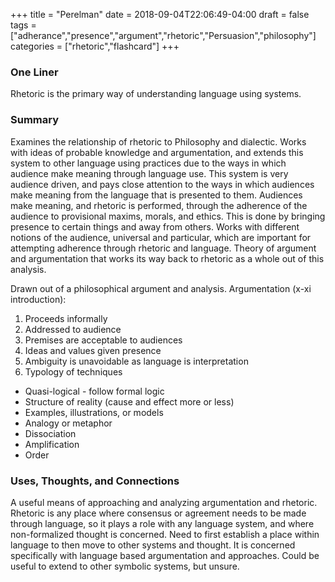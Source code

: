 +++
title = "Perelman"
date = 2018-09-04T22:06:49-04:00
draft = false
tags = ["adherance","presence","argument","rhetoric","Persuasion","philosophy"]
categories = ["rhetoric","flashcard"]
+++
### One Liner
Rhetoric is the primary way of understanding language using systems.

### Summary
Examines the relationship of rhetoric to Philosophy and dialectic. Works with ideas of probable knowledge and argumentation, and extends this system to other language using practices due to the ways in which audience make meaning through language use. This system is very audience driven, and pays close attention to the ways in which audiences make meaning from the language that is presented to them. Audiences make meaning, and rhetoric is performed, through the adherence of the audience to provisional maxims, morals, and ethics. This is done by bringing presence to certain things and away from others. Works with different notions of the audience, universal and particular, which are important for attempting adherence through rhetoric and language. Theory of argument and argumentation that works its way back to rhetoric as a whole out of this analysis.

Drawn out of a philosophical argument and analysis. Argumentation (x-xi introduction):
1. Proceeds informally
2. Addressed to audience
3. Premises are acceptable to audiences
4. Ideas and values given presence
5. Ambiguity is unavoidable as language is interpretation
6. Typology of techniques
  - Quasi-logical - follow formal logic
  - Structure of reality (cause and effect more or less)
  - Examples, illustrations, or models
  - Analogy or metaphor
  - Dissociation
  - Amplification
  - Order


### Uses, Thoughts, and Connections
A useful means of approaching and analyzing argumentation and rhetoric. Rhetoric is any place where consensus or agreement needs to be made through language, so it plays a role with any language system, and where non-formalized thought is concerned. Need to first establish a place within language to then move to other systems and thought. It is concerned specifically with language based argumentation and approaches. Could be useful to extend to other symbolic systems, but unsure.
